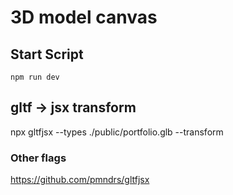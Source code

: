 # 3D model canvas

## Start Script

`npm run dev`

## gltf -> jsx transform

npx gltfjsx --types ./public/portfolio.glb --transform

### Other flags

https://github.com/pmndrs/gltfjsx
